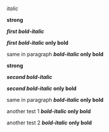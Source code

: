 *italic*

**strong**

***first bold-italic***

***first bold-italic* only bold**

same in paragraph ***bold-italic* only bold**

__strong__

___second bold-italic___

___second bold-italic_ only bold__

same in paragraph ___bold-italic_ only bold__

another test 1 __*bold-italic* only bold__

another test 2 **_bold-italic_ only bold**
